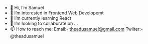- 👋 Hi, I’m Samuel
- 👀 I’m interested in Frontend Web Developemt
- 🌱 I’m currently learning React
- 💞️ I’m looking to collaborate on ...
- 📫 How to reach me: 
          Email:- theadusamuel@gmail.com 
          Twiiter:- @theadusamuel

<!---
theadusamuel/theadusamuel is a ✨ special ✨ repository because its `README.md` (this file) appears on your GitHub profile.
You can click the Preview link to take a look at your changes.
--->
